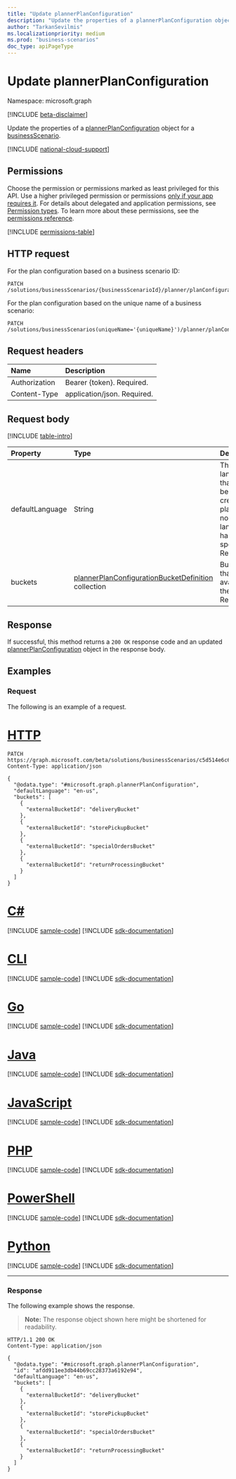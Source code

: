 ```yaml
---
title: "Update plannerPlanConfiguration"
description: "Update the properties of a plannerPlanConfiguration object for a businessScenario."
author: "TarkanSevilmis"
ms.localizationpriority: medium
ms.prod: "business-scenarios"
doc_type: apiPageType
---
```


# Update plannerPlanConfiguration

Namespace: microsoft.graph

[!INCLUDE [beta-disclaimer](../../includes/beta-disclaimer.md)]

Update the properties of a [plannerPlanConfiguration](../resources/plannerplanconfiguration.md) object for a [businessScenario](../resources/businessscenario.md).

[!INCLUDE [national-cloud-support](../../includes/global-only.md)]

## Permissions

Choose the permission or permissions marked as least privileged for this API. Use a higher privileged permission or permissions [only if your app requires it](/graph/permissions-overview#best-practices-for-using-microsoft-graph-permissions). For details about delegated and application permissions, see [Permission types](/graph/permissions-overview#permission-types). To learn more about these permissions, see the [permissions reference](/graph/permissions-reference).

<!-- { "blockType": "permissions", "name": "plannerplanconfiguration_update" } -->
[!INCLUDE [permissions-table](../includes/permissions/plannerplanconfiguration-update-permissions.md)]

## HTTP request

<!-- {
  "blockType": "ignored"
}
-->

For the plan configuration based on a business scenario ID:

``` http
PATCH /solutions/businessScenarios/{businessScenarioId}/planner/planConfiguration
```

For the plan configuration based on the unique name of a business scenario:

``` http
PATCH /solutions/businessScenarios(uniqueName='{uniqueName}')/planner/planConfiguration
```

## Request headers

|Name|Description|
|:---|:---|
|Authorization|Bearer {token}. Required.|
|Content-Type|application/json. Required.|

## Request body

[!INCLUDE [table-intro](../../includes/update-property-table-intro.md)]

|Property|Type|Description|
|:---|:---|:---|
|defaultLanguage|String|The language that should be used for creating plans when no language has been specified. Required.|
|buckets|[plannerPlanConfigurationBucketDefinition](../resources/plannerplanconfigurationbucketdefinition.md) collection|Buckets that will be available in the plan. Required.|

## Response

If successful, this method returns a `200 OK` response code and an updated [plannerPlanConfiguration](../resources/plannerplanconfiguration.md) object in the response body.

## Examples

### Request

The following is an example of a request.

# [HTTP](#tab/http)
<!-- {
  "blockType": "request",
  "name": "update_plannerplanconfiguration",
  "sampleKeys": ["c5d514e6c6864911ac46c720affb6e4d"]
}
-->
``` http
PATCH https://graph.microsoft.com/beta/solutions/businessScenarios/c5d514e6c6864911ac46c720affb6e4d/planner/planConfiguration
Content-Type: application/json

{
  "@odata.type": "#microsoft.graph.plannerPlanConfiguration",
  "defaultLanguage": "en-us",
  "buckets": [
    {
      "externalBucketId": "deliveryBucket"
    },
    {
      "externalBucketId": "storePickupBucket"
    },
    {
      "externalBucketId": "specialOrdersBucket"
    },
    {
      "externalBucketId": "returnProcessingBucket"
    }
  ]
}
```

# [C#](#tab/csharp)
[!INCLUDE [sample-code](../includes/snippets/csharp/update-plannerplanconfiguration-csharp-snippets.md)]
[!INCLUDE [sdk-documentation](../includes/snippets/snippets-sdk-documentation-link.md)]

# [CLI](#tab/cli)
[!INCLUDE [sample-code](../includes/snippets/cli/update-plannerplanconfiguration-cli-snippets.md)]
[!INCLUDE [sdk-documentation](../includes/snippets/snippets-sdk-documentation-link.md)]

# [Go](#tab/go)
[!INCLUDE [sample-code](../includes/snippets/go/update-plannerplanconfiguration-go-snippets.md)]
[!INCLUDE [sdk-documentation](../includes/snippets/snippets-sdk-documentation-link.md)]

# [Java](#tab/java)
[!INCLUDE [sample-code](../includes/snippets/java/update-plannerplanconfiguration-java-snippets.md)]
[!INCLUDE [sdk-documentation](../includes/snippets/snippets-sdk-documentation-link.md)]

# [JavaScript](#tab/javascript)
[!INCLUDE [sample-code](../includes/snippets/javascript/update-plannerplanconfiguration-javascript-snippets.md)]
[!INCLUDE [sdk-documentation](../includes/snippets/snippets-sdk-documentation-link.md)]

# [PHP](#tab/php)
[!INCLUDE [sample-code](../includes/snippets/php/update-plannerplanconfiguration-php-snippets.md)]
[!INCLUDE [sdk-documentation](../includes/snippets/snippets-sdk-documentation-link.md)]

# [PowerShell](#tab/powershell)
[!INCLUDE [sample-code](../includes/snippets/powershell/update-plannerplanconfiguration-powershell-snippets.md)]
[!INCLUDE [sdk-documentation](../includes/snippets/snippets-sdk-documentation-link.md)]

# [Python](#tab/python)
[!INCLUDE [sample-code](../includes/snippets/python/update-plannerplanconfiguration-python-snippets.md)]
[!INCLUDE [sdk-documentation](../includes/snippets/snippets-sdk-documentation-link.md)]

---

### Response

The following example shows the response.
>**Note:** The response object shown here might be shortened for readability.
<!-- {
  "blockType": "response",
  "truncated": true,
  "@odata.type": "microsoft.graph.plannerPlanConfiguration"
}
-->
``` http
HTTP/1.1 200 OK
Content-Type: application/json

{
  "@odata.type": "#microsoft.graph.plannerPlanConfiguration",
  "id": "afdd911ee3db44b69cc28373a6192e94",
  "defaultLanguage": "en-us",
  "buckets": [
    {
      "externalBucketId": "deliveryBucket"
    },
    {
      "externalBucketId": "storePickupBucket"
    },
    {
      "externalBucketId": "specialOrdersBucket"
    },
    {
      "externalBucketId": "returnProcessingBucket"
    }
  ]
}
```

